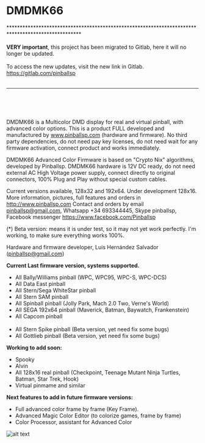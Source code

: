 # DMDMK66

***************************************************************************************************<br><br>
<b>VERY important</b>, this project has been migrated to Gitlab, here it will no longer be updated.
<br><br>
To access the new updates, visit the new link in Gitlab.
<br>
https://gitlab.com/pinballsp <br><br>

**************************************************************
<br><br><br>


DMDMK66 is a Multicolor DMD display for real and virtual pinball, with advanced color options. This is a product FULL developed and manufactured by www.pinballsp.com (hardware and firmware). No third party dependencies, do not need pay key licenses, do not need wait for any firmware activation, connect product and works immediately.

DMDMK66 Advanced Color Firmware is based on "Crypto Nix" algorithms, developed by Pinballsp. DMDMK66 hardware is 12V DC ready,  do not need external AC High Voltage power supply, connect directly to original connectors, 100% Plug and Play without special custom cables.

Current versions available, 128x32 and 192x64. Under development 128x16. 
More information, pictures, full features and orders in http://www.pinballsp.com
Contact and orders by email pinballsp@gmail.com, Whatsapp +34 693344445, Skype pinballsp, Facebook messenger https://www.facebook.com/Pinballsp 

(*) Beta version: means it is under test, so it may not yet work perfectly. I'm working, to make sure everything works 100%.

Hardware and firmware developer, Luis Hernández Salvador (pinballsp@gmail.com)

<b>Current Last firmware version, systems supported.</b>
<ul>
<li>All Bally/Williams pinball (WPC, WPC95, WPC-S, WPC-DCS)</li>
<li>All Data East pinball</li>
<li>All Stern/Sega WhiteStar pinball</li>
<li>All Stern SAM pinball</li>
<li>All Spinball pinball (Jolly Park, Mach 2.0 Two, Verne's World)</li>
<li>All SEGA 192x64 pinball (Maverick, Batman, Baywatch, Frankenstein)</li>
<li>All Capcom pinball</li>
<br>
<li>All Stern Spike pinball (Beta version, yet need fix some bugs)</li>
<li>All Gottlieb pinball (Beta version, yet need fix some bugs)</li>
</ul>

<b>Working to add soon:</b>
<ul>
<li>Spooky</li>
<li>Alvin</li>
<li>All 128x16 real pinball (Checkpoint, Teenage Mutant Ninja Turtles, Batman, Star Trek, Hook)</li>
<li>Virtual pinmame and similar</li>
</ul>

<b>Next features to add in future firmware versions:</b>
<ul>
<li>Full advanced color frame by frame (Key Frame).</li>
<li>Advanced Magic Color Editor (to colorize games, frame by frame)</li>
<li>Color Processor, assistant for Advanced Color</li>  
</ul>



![alt text](https://i.imgur.com/56TmZ3b.jpg)
